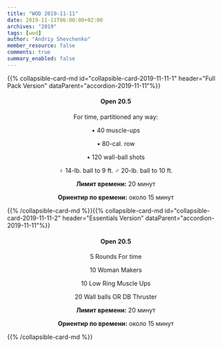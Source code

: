 ```yaml
---
title: "WOD 2019-11-11"
date: 2019-11-11T06:00:00+02:00
archives: "2019"
tags: [wod]
author: "Andriy Shevchenko"
member_resource: false
comments: true
summary_enabled: false
---
```


<div id="accordion-2019-11-11">
{{% collapsible-card-md id="collapsible-card-2019-11-11-1" header="Full Pack Version" dataParent="accordion-2019-11-11"%}}
<center>

#### Open 20.5

For time, partitioned any way:

• 40 muscle-ups

• 80-cal. row

• 120 wall-ball shots

♀ 14-lb. ball to 9 ft.
♂ 20-lb. ball to 10 ft. 

**Лимит времени:** 20 минут

**Ориентир по времени:** около 15 минут

</center>
{{% /collapsible-card-md %}}{{% collapsible-card-md id="collapsible-card-2019-11-11-2" header="Essentials Version" dataParent="accordion-2019-11-11"%}}
<center>

#### Open 20.5

5 Rounds For time

10 Woman Makers

10 Low Ring Muscle Ups

20 Wall balls OR DB Thruster

**Лимит времени:** 20 минут

**Ориентир по времени:** около 15 минут

</center>
{{% /collapsible-card-md %}}
</div>